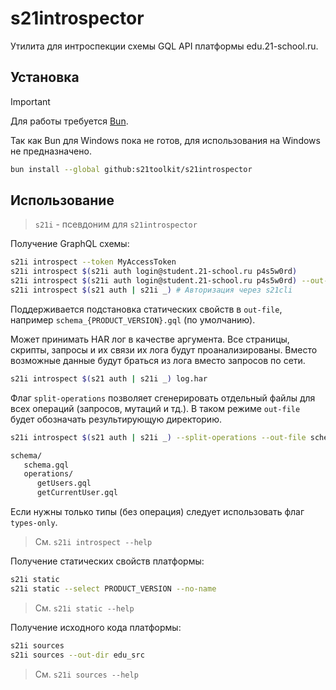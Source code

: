 # s21introspector

Утилита для интроспекции схемы GQL API платформы edu.21-school.ru.

## Установка

> [!IMPORTANT]
> Для работы требуется [Bun](https://bun.sh).
>
> Так как Bun для Windows пока не готов, для использования на Windows не предназначено.

```sh
bun install --global github:s21toolkit/s21introspector
```

## Использование

> `s21i` - псевдоним для `s21introspector`

Получение GraphQL схемы:

```sh
s21i introspect --token MyAccessToken
s21i introspect $(s21i auth login@student.21-school.ru p4s5w0rd)
s21i introspect $(s21i auth login@student.21-school.ru p4s5w0rd) --out-file schema.graphql
s21i introspect $(s21 auth | s21i _) # Авторизация через s21cli
```

Поддерживается подстановка статических свойств в `out-file`, например `schema_{PRODUCT_VERSION}.gql` (по умолчанию).

Может принимать HAR лог в качестве аргумента. Все страницы, скрипты, запросы и их связи их лога будут проанализированы.
Вместо возможные данные будут браться из лога вместо запросов по сети.

```sh
s21i introspect $(s21 auth | s21i _) log.har
```

Флаг `split-operations` позволяет сгенерировать отдельный файлы для всех операций (запросов, мутаций и тд.).
В таком режиме `out-file` будет обозначать результирующую директорию.

```sh
s21i introspect $(s21 auth | s21i _) --split-operations --out-file schema
```

```txt
schema/
   schema.gql
   operations/
      getUsers.gql
      getCurrentUser.gql
```

Если нужны только типы (без операция) следует использовать флаг `types-only`.

> См. `s21i introspect --help`

Получение статических свойств платформы:

```sh
s21i static
s21i static --select PRODUCT_VERSION --no-name
```

> См. `s21i static --help`

Получение исходного кода платформы:

```sh
s21i sources
s21i sources --out-dir edu_src
```

> См. `s21i sources --help`
